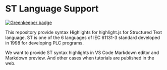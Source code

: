 # ST Language Support

[![Greenkeeper badge](https://badges.greenkeeper.io/highlightjs/highlightjs-structured-text.svg)](https://greenkeeper.io/)

This repository provide syntax Highlights for highlight.js for Structured Text language. ST is one of the 6 languages of IEC 61131-3 standard developed in 1998 for developing PLC programs.

We want to provide ST syntax highlights in VS Code Markdown editor and Markdown preview. And other cases when tutorials are published in the web.
